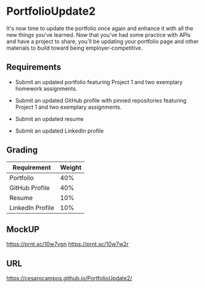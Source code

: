 # PortfolioUpdate2
It's now time to update the portfolio once again and enhance it with all the new things you've learned. Now that you've had some practice with APIs and have a project to share, you'll be updating your portfolio page and other materials to build toward being employer-competitive.

## Requirements

* Submit an updated portfolio featuring Project 1 and two exemplary homework assignments.

* Submit an updated GitHub profile with pinned repositories featuring Project 1 and two exemplary assignments.

* Submit an updated resume

* Submit an updated LinkedIn profile

## Grading

| Requirement      | Weight |
| ---------------- | ------ |
| Portfolio        | 40%    |
| GitHub Profile   | 40%    |
| Resume           | 10%    |
| LinkedIn Profile | 10%    |

## MockUP
https://prnt.sc/10w7vpn
https://prnt.sc/10w7w2r

## URL

https://cesarocampos.github.io/PortfolioUpdate2/
